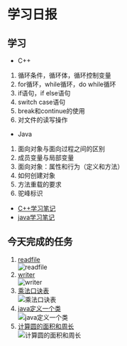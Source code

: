 # 学习日报

## 学习
* C++
1. 循环条件，循环体，循环控制变量
2. for循环，while循环，do while循环
3. if语句，if else语句
4. switch case语句
5. break和continue的使用
6. 对文件的读写操作
* Java
1. 面向对象与面向过程之间的区别
2. 成员变量与局部变量
3. 面向对象：属性和行为（定义和方法）
4. 如何创建对象
5. 方法重载的要求
6. 驼峰标识


* [C++学习笔记](https://github.com/huanting0016/summer-photo/blob/master/7.26/C%2B%2B%E5%AD%A6%E4%B9%A0%E7%AC%94%E8%AE%B0.md)
* [java学习笔记](https://github.com/huanting0016/summer-photo/blob/master/7.26/Java%E5%AD%A6%E4%B9%A0%E7%AC%94%E8%AE%B0.md)


## 今天完成的任务
1. [readfile](https://github.com/huanting0016/summer-photo/blob/master/7.26/readfile.cpp)   
  ![readfile](https://github.com/huanting0016/summer-photo/blob/master/7.26/%E8%AF%BB%E5%8F%96%E4%B8%80%E4%B8%AAtxt%E6%96%87%E4%BB%B6%E5%B9%B6%E8%AE%A1%E7%AE%97%E5%85%B6%E5%86%85%E5%AE%B9%E5%92%8C.png)
2. [writer](https://github.com/huanting0016/summer-photo/blob/master/7.26/writer.cpp)   
  ![writer](https://github.com/huanting0016/summer-photo/blob/master/7.26/%E5%88%9B%E5%BB%BA%E4%B8%80%E4%B8%AAtxt%E6%96%87%E4%BB%B6%E5%B9%B6%E5%86%99%E5%85%A5%E6%95%B0%E6%8D%AE.png)
3. [乘法口诀表](https://github.com/huanting0016/summer-photo/blob/master/7.26/%E4%B9%98%E6%B3%95%E5%8F%A3%E8%AF%80.cpp)   
  ![乘法口诀表](https://github.com/huanting0016/summer-photo/blob/master/7.26/9%E4%B9%989%E4%B9%98%E6%B3%95%E5%8F%A3%E8%AF%80.png)
4. [java定义一个类](https://github.com/huanting0016/summer-photo/blob/master/7.26/Person.java)   
  ![java定义一个类](https://github.com/huanting0016/summer-photo/blob/master/7.26/java%E5%AE%9A%E4%B9%89%E4%B8%80%E4%B8%AA%E7%B1%BB.png)
5. [计算圆的面积和周长](https://github.com/huanting0016/summer-photo/blob/master/7.26/circle.java)   
  ![计算圆的面积和周长](https://github.com/huanting0016/summer-photo/blob/master/7.26/%E8%AE%A1%E7%AE%97%E5%9C%86%E7%9A%84%E5%91%A8%E9%95%BF%E5%92%8C%E9%9D%A2%E7%A7%AF.png)

